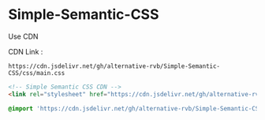# Simple-Semantic-CSS

Use CDN

CDN Link :

```https://cdn.jsdelivr.net/gh/alternative-rvb/Simple-Semantic-CSS/css/main.css```

```html
<!-- Simple Semantic CSS CDN -->
<link rel="stylesheet" href="https://cdn.jsdelivr.net/gh/alternative-rvb/Simple-Semantic-CSS/css/main.css">
```

```css
@import 'https://cdn.jsdelivr.net/gh/alternative-rvb/Simple-Semantic-CSS/css/main.css';
```
